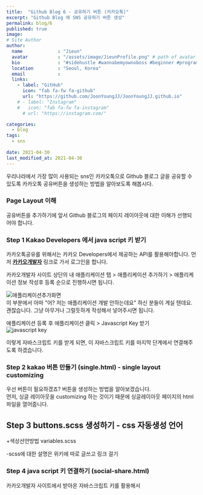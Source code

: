 ```yaml
---
title:  "Github Blog 6 - 공유하기 버튼 (카카오톡)"
excerpt: "Github Blog 에 SNS 공유하기 버튼 생성"
permalink: blog/6
published: true
image: 
# Site Author
author:
  name             : "Jieun"
  avatar           : "/assets/image/JieunProfile.png" # path of avatar image, e.g. "/assets/images/bio-photo.jpg"
  bio              : "#sidehustle #wannabemyownoboss #beginner #programmer"
  location         : "Seoul, Korea"
  email            :
  links:
    - label: "GitHub"
      icon: "fab fa-fw fa-github"
      url: "https://github.com/JoonYoungJJ/JoonYoungJJ.github.io"
    # - label: "Instagram"
    #   icon: "fab fa-fw fa-instagram"
      # url: "https://instagram.com/"

categories:
  - blog
tags:
  - sns
 
date: 2021-04-30
last_modified_at: 2021-04-30
---
```


우리나라에서 가장 많이 사용되는 sns인 카카오톡으로 Github 블로그 글을 공유할 수 있도록 카카오톡 공유버튼을 생성하는 방법을 알아보도록 해봅시다.  
  
### Page Layout 이해  
공유버튼을 추가하기에 앞서 Github 블로그의 페이지 레이아웃에 대한 이해가 선행되어야 합니다.  
### Step 1 Kakao Developers 에서 java script 키 받기  
카카오톡공유를 위해서는 카카오 Developers에서 제공하는 API를 활용해야합니다. 먼저 **[카카오개발자](https://developers.kakao.com/)** 링크로 가서 로그인을 합니다.  
  
카카오개발자 사이트 상단의 내 애플리케이션 탭 > 애플리케이션 추가하기 > 애플리케이션 정보 작성후 등록 순으로 진행하시면 됩니다.  
  
![애플리케이션추가화면](https://user-images.githubusercontent.com/64356413/116806736-f5e0d380-ab69-11eb-8358-02fe35dcdc13.PNG)  
이 부분에서 아마 "어? 저는 애플리케이션 개발 안하는데요" 하신 분들이 계실 텐데요. 괜찮습니다. 그냥 아무거나 그럴듯하게 작성해서 넣어주시면 됩니다.  
  
애플리케이션 등록 후 애플리케이션 클릭 > Javascript Key 받기  
![javascript key](https://user-images.githubusercontent.com/64356413/116806650-7e12a900-ab69-11eb-8dda-4e6e91f189e8.png)  
  
이렇게 자바스크립트 키를 받게 되면, 이 자바스크립트 키를 마지막 단계에서 연결해주도록 하겠습니다.  
  
### Step 2 kakao 버튼 만들기 (single.html) - single layout customizing
우선 버튼이 필요하겠죠? 버튼을 생성하는 방법을 알아보겠습니다.  
먼저, 싱글 레이아웃을 customizing 하는 것이기 때문에 싱글레이아웃 페이지의 html 파일을 열어줍니다. 

## Step 3 buttons.scss 생성하기 - css 자동생성 언어
+색상선언방법 variables.scss  

-scss에 대한 설명은 위키에 따로 글쓰고 링크 걸기  

### Step 4   java script 키 연결하기 (social-share.html)  
카카오개발자 사이트에서 받아온 자바스크립트 키를 활용해서 
